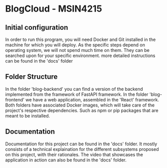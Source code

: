 # BlogCloud - MSIN4215

## Initial configuration

In order to run this program, you will need Docker and Git installed in the machine for which you will deploy. As the specific steps depend on operating system, we will not spend much time on them. They can be searched upon for your specific environment. more detailed instructions can be found in the 'docs' folder

## Folder Structure

In the folder 'blog-backend' you can find a version of the backend implemented from the framework of
FastAPI framework. In the folder 'blog-frontend' we have a web application, assembled in the 'React' framework. Both
folders have associated Docker images, which will take care of the project's respective dependencies. Such as npm or pip packages that are meant to be installed.

## Documentation

Documentation for this project can be found in the 'docs' folder. It mostly consists of a technical explaination for the different subsystems proposed on this project, with their rationales. The video that showcases the application in action can also be found in the 'docs' folder.  
